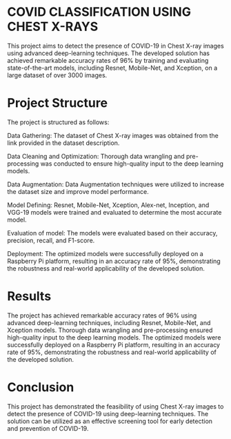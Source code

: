 # COVID CLASSIFICATION USING CHEST X-RAYS

This project aims to detect the presence of COVID-19 in Chest X-ray images using advanced deep-learning techniques. The developed solution has achieved remarkable accuracy rates of 96% by training and evaluating state-of-the-art models, including Resnet, Mobile-Net, and Xception, on a large dataset of over 3000 images.

# Project Structure
The project is structured as follows:

Data Gathering: The dataset of Chest X-ray images was obtained from the link provided in the dataset description.

Data Cleaning and Optimization: Thorough data wrangling and pre-processing was conducted to ensure high-quality input to the deep learning models.

Data Augmentation: Data Augmentation techniques were utilized to increase the dataset size and improve model performance.

Model Defining: Resnet, Mobile-Net, Xception, Alex-net, Inception, and VGG-19 models were trained and evaluated to determine the most accurate model.

Evaluation of model: The models were evaluated based on their accuracy, precision, recall, and F1-score.

Deployment: The optimized models were successfully deployed on a Raspberry Pi platform, resulting in an accuracy rate of 95%, demonstrating the robustness and real-world applicability of the developed solution.

# Results
The project has achieved remarkable accuracy rates of 96% using advanced deep-learning techniques, including Resnet, Mobile-Net, and Xception models. Thorough data wrangling and pre-processing ensured high-quality input to the deep learning models. The optimized models were successfully deployed on a Raspberry Pi platform, resulting in an accuracy rate of 95%, demonstrating the robustness and real-world applicability of the developed solution.

# Conclusion
This project has demonstrated the feasibility of using Chest X-ray images to detect the presence of COVID-19 using deep-learning techniques. The solution can be utilized as an effective screening tool for early detection and prevention of COVID-19.
